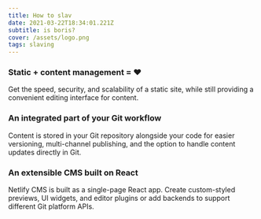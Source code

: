 ```yaml
---
title: How to slav
date: 2021-03-22T18:34:01.221Z
subtitle: is boris?
cover: /assets/logo.png
tags: slaving
---
```



### Static + content management = ♥

Get the speed, security, and scalability of a static site, while still providing a convenient editing interface for content.

### An integrated part of your Git workflow

Content is stored in your Git repository alongside your code for easier versioning, multi-channel publishing, and the option to handle content updates directly in Git.

### An extensible CMS built on React

Netlify CMS is built as a single-page React app. Create custom-styled previews, UI widgets, and editor plugins or add backends to support different Git platform APIs.

<!--EndFragment-->